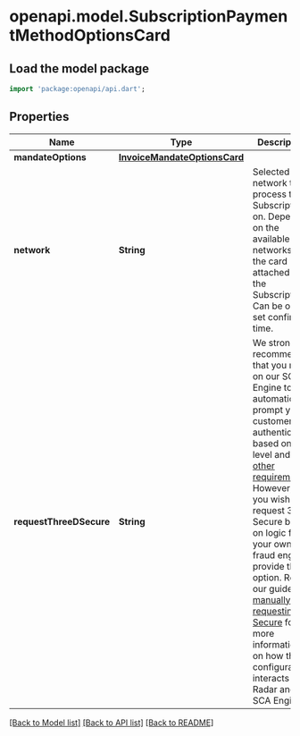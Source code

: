 # openapi.model.SubscriptionPaymentMethodOptionsCard

## Load the model package
```dart
import 'package:openapi/api.dart';
```

## Properties
Name | Type | Description | Notes
------------ | ------------- | ------------- | -------------
**mandateOptions** | [**InvoiceMandateOptionsCard**](InvoiceMandateOptionsCard.md) |  | [optional] 
**network** | **String** | Selected network to process this Subscription on. Depends on the available networks of the card attached to the Subscription. Can be only set confirm-time. | [optional] 
**requestThreeDSecure** | **String** | We strongly recommend that you rely on our SCA Engine to automatically prompt your customers for authentication based on risk level and [other requirements](https://stripe.com/docs/strong-customer-authentication). However, if you wish to request 3D Secure based on logic from your own fraud engine, provide this option. Read our guide on [manually requesting 3D Secure](https://stripe.com/docs/payments/3d-secure/authentication-flow#manual-three-ds) for more information on how this configuration interacts with Radar and our SCA Engine. | [optional] 

[[Back to Model list]](../README.md#documentation-for-models) [[Back to API list]](../README.md#documentation-for-api-endpoints) [[Back to README]](../README.md)


